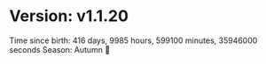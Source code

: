 # Version: v1.1.20
Time since birth: 416 days, 9985 hours, 599100 minutes, 35946000 seconds
Season: Autumn 🍁
